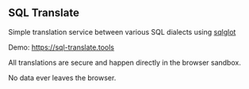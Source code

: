 ## SQL Translate

Simple translation service between various SQL dialects using [sqlglot](https://github.com/tobymao/sqlglot/)

Demo: https://sql-translate.tools

All translations are secure and happen directly in the browser sandbox.

No data ever leaves the browser.
